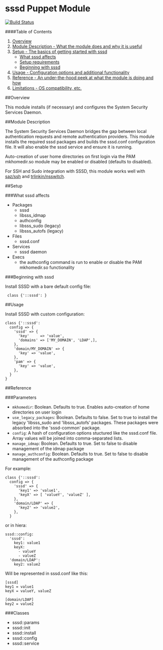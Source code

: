 # sssd Puppet Module

[![Build Status](https://travis-ci.org/walkamongus/sssd.svg)](https://travis-ci.org/walkamongus/sssd)

####Table of Contents

1. [Overview](#overview)
2. [Module Description - What the module does and why it is useful](#module-description)
3. [Setup - The basics of getting started with sssd](#setup)
    * [What sssd affects](#what-sssd-affects)
    * [Setup requirements](#setup-requirements)
    * [Beginning with sssd](#beginning-with-sssd)
4. [Usage - Configuration options and additional functionality](#usage)
5. [Reference - An under-the-hood peek at what the module is doing and how](#reference)
5. [Limitations - OS compatibility, etc.](#limitations)

##Overview

This module installs (if necessary) and configures the System Security Services Daemon. 

##Module Description

The System Security Services Daemon bridges the gap between local authentication requests 
and remote authentication providers.  This module installs the required sssd packages and 
builds the sssd.conf configuration file. It will also enable the sssd service and ensure 
it is running. 

Auto-creation of user home directories on first login via the PAM mkhomedir.so module may 
be enabled or disabled (defaults to disabled).

For SSH and Sudo integration with SSSD, this module works well with [saz/ssh](https://forge.puppetlabs.com/saz/ssh) and [trlinkin/nsswitch](https://forge.puppetlabs.com/trlinkin/nsswitch).

##Setup

###What sssd affects

* Packages
    * sssd
    * libsss_idmap
    * authconfig
    * libsss_sudo (legacy)
    * libsss_autofs (legacy)
* Files
    * sssd.conf
* Services
    * sssd daemon
* Execs
    * the authconfig command is run to enable or disable the PAM mkhomedir.so functionality

###Beginning with sssd

Install SSSD with a bare default config file:

     class {'::sssd': }

##Usage

Install SSSD with custom configuration:

    class {'::sssd':
      config => {
        'sssd' => {
          'key'     => 'value',
          'domains' => ['MY_DOMAIN', 'LDAP',],
        },
        'domain/MY_DOMAIN' => {
          'key' => 'value',
        },
        'pam' => {
          'key' => 'value',
        },
      }
    }


##Reference

###Parameters

* `mkhomedir`: Boolean. Defaults to true.  Enables auto-creation of home directories on user login
* `use_legacy_packages`: Boolean. Defaults to false.  Set to true to install the legacy 'libsss_sudo
                         and 'libsss_autofs' packages. These packages were absorbed into the
                         'sssd-common' package.
* `config`: A hash of configuration options stuctured like the sssd.conf file. Array values will be joined into comma-separated lists. 
* `manage_idmap`: Boolean. Defaults to true. Set to false to disable management of the idmap package
* `manage_authconfig`: Boolean. Defaults to true. Set to false to disable management of the authconfig package

For example:

    class {'::sssd':
      config => {
        'sssd' => {
          'key1' => 'value1',
          'keyX' => [ 'valueY', 'valueZ' ],
        },
        'domain/LDAP' => {
          'key2' => 'value2',
        },
      }

or in hiera:

    sssd::config:
      'sssd':
        key1: value1
        keyX:
          - valueY
          - valueZ
      'domain/LDAP':
        key2: value2

Will be represented in sssd.conf like this:

    [sssd]
    key1 = value1
    keyX = valueY, valueZ

    [domain/LDAP]
    key2 = value2

###Classes

* sssd::params
* sssd::init
* sssd::install
* sssd::config
* sssd::service

